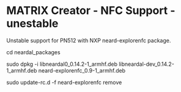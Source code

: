 # MATRIX Creator - NFC Support - unestable

Unstable support for PN512 with NXP neard-explorenfc package.

cd neardal_packages

sudo dpkg -i libneardal0_0.14.2-1_armhf.deb  libneardal-dev_0.14.2-1_armhf.deb  neard-explorenfc_0.9-1_armhf.deb

sudo update-rc.d -f neard-explorenfc  remove

